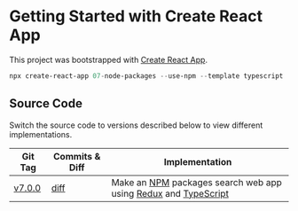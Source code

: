 # Getting Started with Create React App

This project was bootstrapped with [Create React App](https://github.com/facebook/create-react-app).

  ```powershell
  npx create-react-app 07-node-packages --use-npm --template typescript
  ```

## Source Code

Switch the source code to versions described below to view different implementations.

| Git Tag | Commits & Diff | Implementation |
|---------|----------------|----------------|
| [v7.0.0](https://github.com/TranXuanHoang/React/releases/tag/v7.0.0) | [diff](https://github.com/TranXuanHoang/React/compare/v6.0.0...v7.0.0) | Make an [NPM](https://www.npmjs.com/) packages search web app using [Redux](https://redux.js.org/) and [TypeScript](https://www.typescriptlang.org/) |

